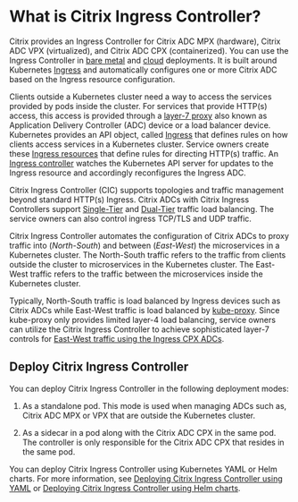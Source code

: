 # What is Citrix Ingress Controller?

Citrix provides an Ingress Controller for Citrix ADC MPX (hardware), Citrix ADC VPX (virtualized), and Citrix ADC CPX (containerized). You can use the Ingress Controller in [bare metal](https://github.com/citrix/citrix-k8s-ingress-controller/tree/master/deployment/baremetal) and [cloud](https://github.com/citrix/citrix-k8s-ingress-controller/tree/master/deployment) deployments. It is built around Kubernetes [Ingress](https://kubernetes.io/docs/concepts/services-networking/ingress/) and automatically configures one or more Citrix ADC based on the Ingress resource configuration.

Clients outside a Kubernetes cluster need a way to access the services provided by pods inside the cluster. For services that provide HTTP(s) access, this access is provided through a [layer-7 proxy](https://en.wikipedia.org/wiki/Proxy_server#Reverse_proxies) also known as Application Delivery Controller (ADC) device or a load balancer device. Kubernetes provides an API object, called [Ingress](https://kubernetes.io/docs/concepts/services-networking/ingress/) that defines rules on how clients access services in a Kubernetes cluster. Service owners create these [Ingress resources](https://kubernetes.io/docs/concepts/services-networking/ingress/#the-ingress-resource) that define rules for directing HTTP(s) traffic. An [Ingress controller](https://kubernetes.io/docs/concepts/services-networking/ingress/#ingress-controllers) watches the Kubernetes API server for updates to the Ingress resource and accordingly reconfigures the Ingress ADC.

Citrix Ingress Controller (CIC) supports topologies and traffic management beyond standard HTTP(s) Ingress. Citrix ADCs with Citrix Ingress Controllers support [Single-Tier](deployment-topologies.md#single-tier-topology) and [Dual-Tier](deployment-topologies.md#dual-tier-topology) traffic load balancing. The service owners can also control ingress TCP/TLS and UDP traffic.

Citrix Ingress Controller automates the configuration of Citrix ADCs to proxy traffic into (*North-South*) and between (*East-West*) the microservices in a Kubernetes cluster. The North-South traffic refers to the traffic from clients outside the cluster to microservices in the Kubernetes cluster. The East-West traffic refers to the traffic between the microservices inside the Kubernetes cluster.

Typically, North-South traffic is load balanced by Ingress devices such as Citrix ADCs while East-West traffic is load balanced by [kube-proxy](https://kubernetes.io/docs/concepts/overview/components/#kube-proxy). Since kube-proxy only provides limited layer-4 load balancing, service owners can utilize the Citrix Ingress Controller to achieve sophisticated layer-7 controls for [East-West traffic using the Ingress CPX ADCs](deployment-topologies.md#dual-tier-topology-with-hairpin-e-w-mode).

## Deploy Citrix Ingress Controller

You can deploy Citrix Ingress Controller in the following deployment modes:

1.  As a standalone pod. This mode is used when managing ADCs such as, Citrix ADC MPX or VPX that are outside the Kubernetes cluster.

1.  As a sidecar in a pod along with the Citrix ADC CPX in the same pod. The controller is only responsible for the Citrix ADC CPX that resides in the same pod.

You can deploy Citrix Ingress Controller using Kubernetes YAML or Helm charts. For more information, see [Deploying Citrix Ingress Controller using YAML](deploy/deploy-cic-yaml.md) or [Deploying Citrix Ingress Controller using Helm charts](deploy/deploy-cic-helm.md).

